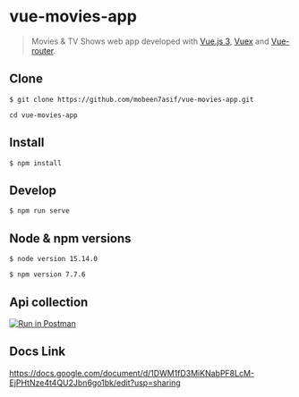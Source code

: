 # vue-movies-app
> Movies & TV Shows web app developed with [Vue.js 3](http://vuejs.org/guide/), [Vuex](https://github.com/vuejs/vuex) and [Vue-router](https://router.vuejs.org/).

## Clone
```
$ git clone https://github.com/mobeen7asif/vue-movies-app.git

cd vue-movies-app
```

## Install
```
$ npm install
```

## Develop

```
$ npm run serve
```

## Node & npm versions

```
$ node version 15.14.0

$ npm version 7.7.6
```

## Api collection

[![Run in Postman](https://run.pstmn.io/button.svg)](https://app.getpostman.com/run-collection/1332593-aa3b676f-77e1-49e5-aa11-a794a39430f0?action=collection%2Ffork&collection-url=entityId%3D1332593-aa3b676f-77e1-49e5-aa11-a794a39430f0%26entityType%3Dcollection%26workspaceId%3De7292cda-3bd4-4913-bb51-a0735f33b913#?env%5BMovie%20app%20env%5D=W3sia2V5IjoiVVJMIiwidmFsdWUiOiJodHRwczovL2FwaS50aGVtb3ZpZWRiLm9yZy8zIiwiZW5hYmxlZCI6dHJ1ZSwidHlwZSI6ImRlZmF1bHQiLCJzZXNzaW9uVmFsdWUiOiJodHRwczovL2FwaS50aGVtb3ZpZWRiLm9yZy8zIiwic2Vzc2lvbkluZGV4IjowfSx7ImtleSI6IkFQSV9LRVkiLCJ2YWx1ZSI6IjE4Nzk1MzUzMDhlNzNhNWNmNTFkNWY5ZTQ1MWZkNDRlIiwiZW5hYmxlZCI6dHJ1ZSwidHlwZSI6ImRlZmF1bHQiLCJzZXNzaW9uVmFsdWUiOiIxODc5NTM1MzA4ZTczYTVjZjUxZDVmOWU0NTFmZDQ0ZSIsInNlc3Npb25JbmRleCI6MX1d)

## Docs Link

https://docs.google.com/document/d/1DWM1fD3MiKNabPF8LcM-EjPHtNze4t4QU2Jbn6go1bk/edit?usp=sharing